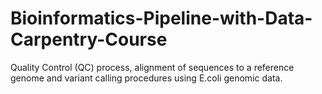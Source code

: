 # Bioinformatics-Pipeline-with-Data-Carpentry-Course
Quality Control (QC) process, alignment of sequences to a reference genome and variant calling procedures using E.coli genomic data. 
